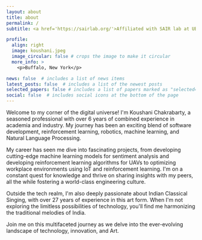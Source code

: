 ```yaml
---
layout: about
title: about
permalink: /
subtitle: <a href='https://sairlab.org/'>Affiliated with SAIR lab at UB</a>. 

profile:
  align: right
  image: koushani.jpeg
  image_circular: false # crops the image to make it circular
  more_info: >
    <p>Buffalo, New York</p>

news: false  # includes a list of news items
latest_posts: false  # includes a list of the newest posts
selected_papers: false # includes a list of papers marked as "selected={true}"
social: false  # includes social icons at the bottom of the page
---
```


Welcome to my corner of the digital universe! I'm Koushani Chakrabarty, a seasoned professional with over 6 years of combined experience in academia and industry. My journey has been an exciting blend of software development, reinforcement learning, robotics, machine learning, and Natural Language Processing.

My career has seen me dive into fascinating projects, from developing cutting-edge machine learning models for sentiment analysis and developing reinforcement learning algorithms for UAVs to optimizing workplace environments using IoT and reinforcement learning. I'm on a constant quest for knowledge and thrive on sharing insights with my peers, all the while fostering a world-class engineering culture.

Outside the tech realm, I'm also deeply passionate about Indian Classical Singing, with over 27 years of experience in this art form. When I'm not exploring the limitless possibilities of technology, you'll find me harmonizing the traditional melodies of India.

Join me on this multifaceted journey as we delve into the ever-evolving landscape of technology, innovation, and Art.